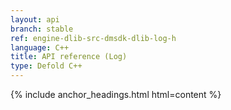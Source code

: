 ```yaml
---
layout: api
branch: stable
ref: engine-dlib-src-dmsdk-dlib-log-h
language: C++
title: API reference (Log)
type: Defold C++
---
```

{% include anchor_headings.html html=content %}